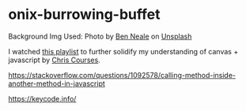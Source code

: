 # onix-burrowing-buffet

Background Img Used:
Photo by <a href="https://unsplash.com/@ben_neale?utm_source=unsplash&utm_medium=referral&utm_content=creditCopyText">Ben Neale</a> on <a href="https://unsplash.com/s/photos/arcade?utm_source=unsplash&utm_medium=referral&utm_content=creditCopyText">Unsplash</a>

I watched <a href="https://youtube.com/playlist?list=PLpPnRKq7eNW3We9VdCfx9fprhqXHwTPXL">this playlist</a> to further solidify my understanding of canvas + javascript by <a href="https://www.youtube.com/c/ChrisCourses"> Chris Courses</a>.

https://stackoverflow.com/questions/1092578/calling-method-inside-another-method-in-javascript

https://keycode.info/

